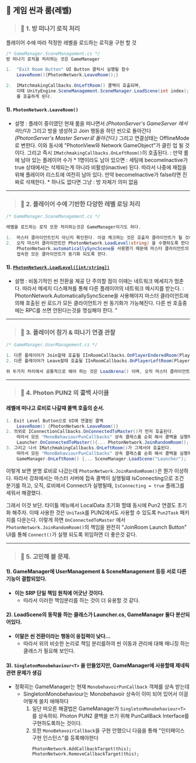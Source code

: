 
## 🔄 게임 씬과 룸(레벨)

> ### 📄  1. 방 떠나기 로직 처리
플레이어 수에 따라 적정한 레벨을 로드하는 로직을 구현 할 것

```cs
/* GameManager.SceneManagement.cs */
방 떠나기 로직을 처리하는 것은 GameManager

1.  "Exit Room Button" UI Button 클릭시 실행될 함수
    LeaveRoom(){PhotonNetwork.LeaveRoom();}

2.  IMatchmakingCallbacks.OnLeftRoom() 콜백이 호출되며, 
    이때 UnityEngine.SceneManagement.SceneManager.LoadScene(int index);
    를 호출하게 된다.

```

#### 1). `PhotonNetwork.LeaveRoom()`

  * 설명 
    :   플레이 중이였던 현재 룸을 떠나면서 *(PhotonServer's GameServer 에서 떠난다)*
        그리고 방을 생성하고 Join 행동을 하던 씬으로 돌아간다 *(PhotonServer's Master Server로 돌아간다.)*
        그리고 연결상태는 OfflineMode로 변한다. 이와 동시에 "PhotonView와 Network GameObject"가 클린 업 될 것이다.
        그리고 즉시 `IMatchmakingCallbacks.OnLeftRoom()`이 호출된다.
    : 만약 룸에 남아 있는 플레이어 수가
        * 1명이라도 남아 있으면 : 세팅에 becomeInactive가 true 상태에서는 
            삭제되는게 아니라 비활성(inactive) 된다.
            따라서 나중에 재접을 위해 플레이어 리스트에 여전히 남아 있다.
            만약 becomeInactive가 false라면 진짜로 삭제한다.
        * 하나도 없다면 그냥 : 방 자체가 의미 없음

---

> ### 📄  2. 플레이어 수에 기반한 다양한 레벨 로딩 처리

```cs
/* GameManager.SceneManagement.cs */

레벨을 로드하는 로직 또한 처리하는것은 GameManager이기도 하다.

1.  마스터 클라이언트인지 아닌지 확인한다. 이걸 체크하는 것은 호출자 클라이언트가 될 것이다. 
2.  오직 마스터 클라이언트만 PhotonNetwork.LoadLevel(string) 을 수행하도록 한다.
    PhotonNetwork.automaticallySyncScene을 사용했기 때문에 마스터 클라이언트의 씬을 
    접속한 모든 클라이언트가 동기화 되도록 한다.

```

#### 1). [`PhotonNetwork.LoadLevel([int/string])`](https://doc-api.photonengine.com/en/pun/current/class_photon_1_1_pun_1_1_photon_network.html#aedba3c40295e3684fedc64acf678a5cd)

* 설명
    :   비동기적인 씬 전환을 제공
        단 주의할 점이 이때는 네트워크 메세지가 멈춘다. 
        따라서 메세지 디스패쳐를 통해 다른 플레이어의 네트워크 메시지를 받는다.
    :   PhotonNetwork.AutomaticallySyncScene을 사용해야지 
        마스터 클라이언트에 의해 호출된 씬 로드가 모든 클라이언트가 씬 동기화가 가능해진다. 
        다른 씬 호출중에는 RPC를 쓰면 안된다는것을 명심해야 한다.
    " 

---

> ### 📄  3. 플레이어 참가 & 떠나기 연결 관찰

```cs
/* GameManager.UserManagement.cs */

1. 다른 플레이어가 Join할때 호출될 IInRoomCallbacks.OnPlayerEnderedRoom(Player other) 콜백 호출 구현
2. 다른 플레이어가 Leave할때 호출될 IInRoomCallbacks.OnPlayerLeftRoom(Player other) 콜백 호출 구현

위 두가지 처리에서 공통적으로 해야 하는 것은 LoadArena() 이며, 오직 마스터 클라이언트에 의해 호출되도록 해야한다.
```

---

> ### 📄  4. Photon PUN2 의 콜백 사이클

#### 레벨에 떠나고 로비로 나갈때 콜백 호출의 순서.

```cs
1. Exit Level Button으로 UI에 연결된 콜백   
    LeaveRoom() {PhotonNetwork.LeaveRoom()}
2. 의외로 IConnectionCallbacks.OnConnectedToMaster()가 먼저 호출된다.
    따라서 모든 "MonoBehaviourPunCallbacks" 상속 클래스를 순회 해서 콜백을 실행하고, 그중.
    Launcher.OnConnectedToMaster(){... PhotonNetwork.JoinRandomRoom(); ...} 가 실행된다.
3. 그리고 나서 IMatchmakingCallbacks.OnLeftRoom()가 그제서야 호출된다.
    따라서 모든 "MonoBehaviourPunCallbacks" 상속 클래스를 순회 해서 콜백을 실행하고, 그중.
    GameManager.OnLeftRoom() {... SceneManager.LoadScene("Launcher"); ...}
```

이렇게 보면 분명 로비로 나갔는데 `PhotonNetwork.JoinRandomRoom()`은 뭔가 이상하다.
따라서 강좌에서는 마스터 서버에 접속 콜백이 실행될떄
IsConnecting으로 조건 분기를 하고, 오직, 로비에서 Connect가 실행될때, 
`IsConnecting = true` 플래그를 세워서 해결했다.

그래서 이것 보단. 
타이틀 메뉴에서 LocalData 초기화 할떄 동시에 Pun2 연결도 초기화 해주자.
이때 사용한 것은 `UniTask`를 PUN2에서도 사용할 수 있도록 `Pun2Task` 패키지를 다운는다.
이렇게 하면 `OnConnectedToMaster` 에서 `PhotonNetwork.JoinRandomRoom()`의 책임을 완전히
"JoinRoom Launch Button" UI를 통해 `Connect()`가 실행 되도록 위임하면 더 좋은것 같다.

---

> ### 📄  5. 고민해 볼 문제.

#### 1). GameManager에 UserManagement & SceneManagement 등등 서로 다른 기능이 결합되었다.

* **이는 SRP 단일 책임 원칙에 어긋난 것이다.**
  * 따라서 이러한 책임분리를 하는 것이 더 유용할 것 같다.

#### 2). LoadScene의 동작을 하는 클래스가 Launcher.cs, GameManager 둘다 분산되어있다.

* **이말은 씬 전환이라는 행동이 응집력이 낮다...**  
  * 따라서 위의 비슷한 논리로 책임 분리를하여 씬 이동과 관리에 대해 매니징 하는 클래스가 필요해 보인다.

#### 3). `SingletonMonobehaviour<T>` 을 만들었지만, GameManager에 사용할때 제네릭 관련 문제가 생김
* 정확히는 GameManager는 현재 `MonobehavoirPunCallback` 객체를 상속 받는데
  * SingletonMonobehaviour는 Monobehavoir 상속이 이미 되어 있어서 이걸 어떻게 쓸지 애매하다
    1. 일단 떠오른 해결법은 GameManager가  `SingletonMonobehaviour<T>`를 상속하되.
        Photon PUN2 콜백을 쓰기 위해 PunCallBack Interface를 구현하도록하는 것이다.
    2. 또한 `MonoBehavoirCallback`을 구현 안했으니 다음을 통해 "인터페이스 구현 인스턴스"를 등록해야한다
       ```
       PhotonNetwork.AddCallbackTarget(this);
       PhotonNetwork.RemoveCallbackTarget(this);
       ```